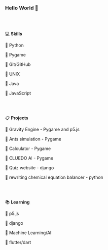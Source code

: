 ### Hello World 👋 

<br/>
<br/>

💻 **Skills**

🥇 Python 

🥇 Pygame

🥈 Git/GitHub

🥈 UNIX

🥈 Java

🥉 JavaScript

<br/>
<br/>

📋 **Projects**

🥇 Gravity Engine - Pygame and p5.js

🥇 Ants simulation - Pygame

🥈 Calculator - Pygame

🥉 CLUEDO AI - Pygame

🥉 Quiz website - django

🥉 rewriting chemical equation balancer - python


<br/>
<br/>

📚 **Learning**

🥇 p5.js

🥈 django

🥉 Machine Learning/AI

🥉 flutter/dart
